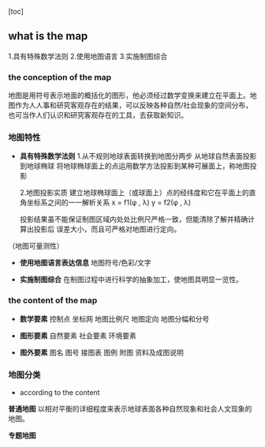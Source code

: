 [toc]





## what is the map

1.具有特殊数学法则
2.使用地图语言
3.实施制图综合

### the conception of the map 
地图是用符号表示地面的概括化的图形，他必须经过数学变换来建立在平面上。地图作为人人事和研究客观存在的结果，可以反映各种自然/社会现象的空间分布，也可当作人们认识和研究客观存在的工具，去获取新知识。


### 地图特性
+ **具有特殊数学法则**
  1.从不规则地球表面转换到地图分两步
  从地球自然表面投影到地球椭球
  将地球椭球面上的点运用数学方法投影到某种可展面上，称地图投影


  2.地图投影实质
  建立地球椭球面上（或球面上）点的经纬度和它在平面上的直角坐标系之间的一一解析关系
  x = f1(φ , λ)
  y = f2(φ , λ)

  投影结果虽不能保证制图区域内处处比例尺严格一致，但能清除了解并精确计算出投影后 误差大小，而且可严格对地图进行定向。 

（地图可量测性）

+ **使用地图语言表达信息**
  地图符号/色彩/文字

+ **实施制图综合**
  在制图过程中进行科学的抽象加工，使地图具明显一览性。

### the content of the map 
+ **数学要素**
  控制点
  坐标网
  地图比例尺
  地图定向
  地图分幅和分号

+ **图形要素**
  自然要素
  社会要素
  环境要素


+ **图外要素**
  图名
  图号
  接图表
  图例
  附图
  资料及成图说明

### 地图分类
+ according to the content

**普通地图**
以相对平衡的详细程度来表示地球表面各种自然现象和社会人文现象的地图。

**专题地图**

